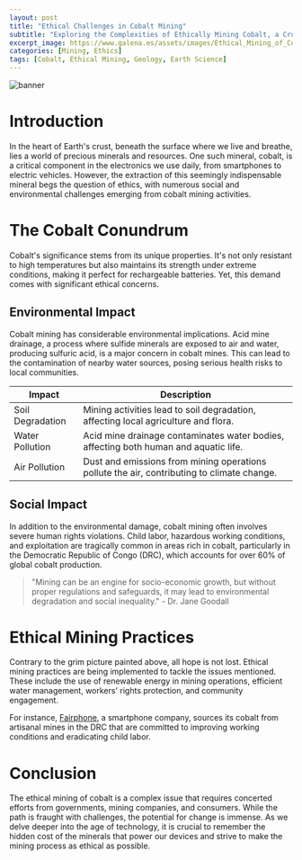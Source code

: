 ```yaml
---
layout: post
title: "Ethical Challenges in Cobalt Mining"
subtitle: "Exploring the Complexities of Ethically Mining Cobalt, a Crucial Mineral"
excerpt_image: https://www.galena.es/assets/images/Ethical_Mining_of_Cobalt.png
categories: [Mining, Ethics]
tags: [Cobalt, Ethical Mining, Geology, Earth Science]
---
```


![banner](https://www.galena.es/assets/images/Ethical_Mining_of_Cobalt.png "An infographic illustrating the ethical challenges of cobalt mining, featuring images of cobalt ore, mining sites, and statistics on environmental and social impacts, aimed at geology enthusiasts and educators.")

# Introduction

In the heart of Earth's crust, beneath the surface where we live and breathe, lies a world of precious minerals and resources. One such mineral, cobalt, is a critical component in the electronics we use daily, from smartphones to electric vehicles. However, the extraction of this seemingly indispensable mineral begs the question of ethics, with numerous social and environmental challenges emerging from cobalt mining activities.

# The Cobalt Conundrum 

Cobalt's significance stems from its unique properties. It's not only resistant to high temperatures but also maintains its strength under extreme conditions, making it perfect for rechargeable batteries. Yet, this demand comes with significant ethical concerns.

## Environmental Impact

Cobalt mining has considerable environmental implications. Acid mine drainage, a process where sulfide minerals are exposed to air and water, producing sulfuric acid, is a major concern in cobalt mines. This can lead to the contamination of nearby water sources, posing serious health risks to local communities.

| Impact | Description |
| ------ | ----------- |
| Soil Degradation | Mining activities lead to soil degradation, affecting local agriculture and flora. |
| Water Pollution | Acid mine drainage contaminates water bodies, affecting both human and aquatic life. |
| Air Pollution | Dust and emissions from mining operations pollute the air, contributing to climate change. |

## Social Impact

In addition to the environmental damage, cobalt mining often involves severe human rights violations. Child labor, hazardous working conditions, and exploitation are tragically common in areas rich in cobalt, particularly in the Democratic Republic of Congo (DRC), which accounts for over 60% of global cobalt production.

> "Mining can be an engine for socio-economic growth, but without proper regulations and safeguards, it may lead to environmental degradation and social inequality." - Dr. Jane Goodall

# Ethical Mining Practices

Contrary to the grim picture painted above, all hope is not lost. Ethical mining practices are being implemented to tackle the issues mentioned. These include the use of renewable energy in mining operations, efficient water management, workers' rights protection, and community engagement.

For instance, [Fairphone](https://www.fairphone.com/en/), a smartphone company, sources its cobalt from artisanal mines in the DRC that are committed to improving working conditions and eradicating child labor.

# Conclusion

The ethical mining of cobalt is a complex issue that requires concerted efforts from governments, mining companies, and consumers. While the path is fraught with challenges, the potential for change is immense. As we delve deeper into the age of technology, it is crucial to remember the hidden cost of the minerals that power our devices and strive to make the mining process as ethical as possible.